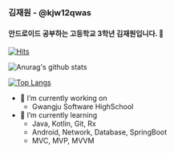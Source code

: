 ### 김재원 - @kjw12qwas
#### 안드로이드 공부하는 고등학교 3학년 김재원입니다. 👋
[![Hits](https://hits.seeyoufarm.com/api/count/incr/badge.svg?url=https%3A%2F%2Fgithub.com%2Fkjw12qwas&count_bg=%2379C83D&title_bg=%23555555&icon=&icon_color=%23E7E7E7&title=hits&edge_flat=false)](https://hits.seeyoufarm.com)

![Anurag's github stats](https://github-readme-stats.vercel.app/api?username=kjw12qwas&show_icons=true&theme=dracula)

[![Top Langs](https://github-readme-stats.vercel.app/api/top-langs/?username=kjw12qwas)](https://github.com/kjw12qwas/github-readme-stats)


- 🔭 I’m currently working on 
  - Gwangju Software HighSchool
- 🌱 I’m currently learning 
  - Java, Kotlin, Git, Rx
  - Android, Network, Database, SpringBoot
  - MVC, MVP, MVVM
